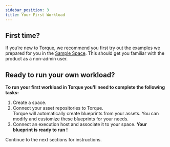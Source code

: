 ```yaml
---
sidebar_position: 3
title: Your First Workload
---
```


## First time?
If you’re new to Torque, we recommend you first try out the examples we prepared for you in the [Sample Space](/getting-started/The%20Sample%20Space). This should get you familiar with the product as a non-admin user.

## Ready to run your own workload?

**To run your first workload in Torque you'll need to complete the following tasks:**

1. Create a space.
2. Connect your asset repositories to Torque.  
Torque will automatically create blueprints from your assets. You can modify and customize these blueprints for your needs.
3. Connect an execution host and associate it to your space.
**Your blueprint is ready to run !**  

Continue to the next sections for instructions. 